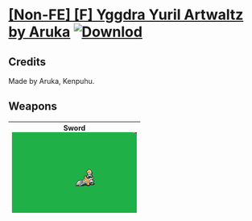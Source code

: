 # [\[Non-FE\] \[F\] Yggdra Yuril Artwaltz by Aruka](./) [![Downlod](https://img.shields.io/badge/Download--red?style=social&logo=github)](https://minhaskamal.github.io/DownGit/#/home?url=https://github.com/Klokinator/FE-Repo/tree/main/Battle%20Animations%2FBards%2C%20Dancers%2C%20Suppliers%2C%20Misc%2F%5BNon-FE%5D%20%5BF%5D%20Yggdra%20Yuril%20Artwaltz%20by%20Aruka)
## Credits

Made by Aruka, Kenpuhu.

## Weapons

| <b>Sword</b><br/><img alt="Sword animation" src="./1.%20Sword/Sword.gif"/> |
| :---: |
